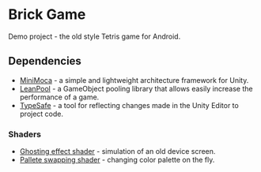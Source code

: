 # Brick Game

Demo project - the old style Tetris game for Android.

## Dependencies

* [MiniMoca](https://github.com/MerlinDS/MiniMoca) - a simple and lightweight architecture framework for Unity.
* [LeanPool](https://www.assetstore.unity3d.com/en/#!/content/35666) - a GameObject pooling library that allows easily increase the performance of a game.
* [TypeSafe](https://www.stompyrobot.uk/tools/typesafe/) - a tool for reflecting changes made in the Unity Editor to project code.

### Shaders

* [Ghosting effect shader](/blob/development/Assets/BrickGame/Shaders/GhostingEffectShader.shader) - simulation of an old device screen.
* [Pallete swapping shader](/blob/development/Assets/BrickGame/Shaders/PalleteSwappingShader.shader) - changing color palette on the fly.